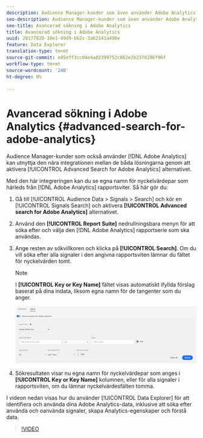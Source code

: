 ```yaml
---
description: Audience Manager-kunder som även använder Adobe Analytics kan utnyttja den nära integrationen mellan de båda lösningarna genom att aktivera alternativet Avancerad sökning för Adobe Analytics.
seo-description: Audience Manager-kunder som även använder Adobe Analytics kan utnyttja den nära integrationen mellan de båda lösningarna genom att aktivera alternativet Avancerad sökning för Adobe Analytics.
seo-title: Avancerad sökning i Adobe Analytics
title: Avancerad sökning i Adobe Analytics
uuid: 20177820-10e1-49d9-bb2c-3a62141a498e
feature: Data Explorer
translation-type: tm+mt
source-git-commit: e05eff3cc04e4a82399752c862e2b2370286f96f
workflow-type: tm+mt
source-wordcount: '240'
ht-degree: 0%

---
```



# Avancerad sökning i Adobe Analytics {#advanced-search-for-adobe-analytics}

Audience Manager-kunder som också använder [!DNL Adobe Analytics] kan utnyttja den nära integrationen mellan de båda lösningarna genom att aktivera [!UICONTROL Advanced Search for Adobe Analytics] alternativet.

Med den här integreringen kan du se egna namn för nyckelvärdepar som härleds från [!DNL Adobe Analytics] rapportsviter. Så här gör du:

1. Gå till [!UICONTROL Audience Data > Signals > Search] och kör en [!UICONTROL Signals Search] och aktivera **[!UICONTROL Advanced search for Adobe Analytics]** alternativet.
1. Använd den **[!UICONTROL Report Suite]** nedrullningsbara menyn för att söka efter och välja den [!DNL Adobe Analytics] rapportserie som ska användas.
1. Ange resten av sökvillkoren och klicka på **[!UICONTROL Search]**. Om du vill söka efter alla signaler i den angivna rapportsviten lämnar du fältet för nyckelvärden tomt.
   >[!NOTE]
   >
   >I **[!UICONTROL Key or Key Name]** fältet visas automatiskt ifyllda förslag baserat på dina indata, liksom egna namn för de tangenter som du anger.

   ![](assets/signals-search-analytics.png)
1. Sökresultaten visar nu egna namn för nyckelvärdepar som anges i **[!UICONTROL Key or Key Name]** kolumnen, eller för alla signaler i rapportsviten, om du lämnar nyckelvärdesfälten tomma.

I videon nedan visas hur du använder [!UICONTROL Data Explorer] för att identifiera och använda dina Adobe Analytics-data, inklusive att söka efter använda och oanvända signaler, skapa Analytics-egenskaper och förstå data.

>[!VIDEO](https://video.tv.adobe.com/v/25150)
